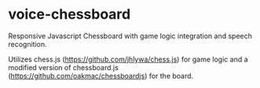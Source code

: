 # voice-chessboard
Responsive Javascript Chessboard with game logic integration and speech recognition.

Utilizes chess.js (https://github.com/jhlywa/chess.js) for game logic and a modified version of chessboard.js (https://github.com/oakmac/chessboardjs) for the board.
